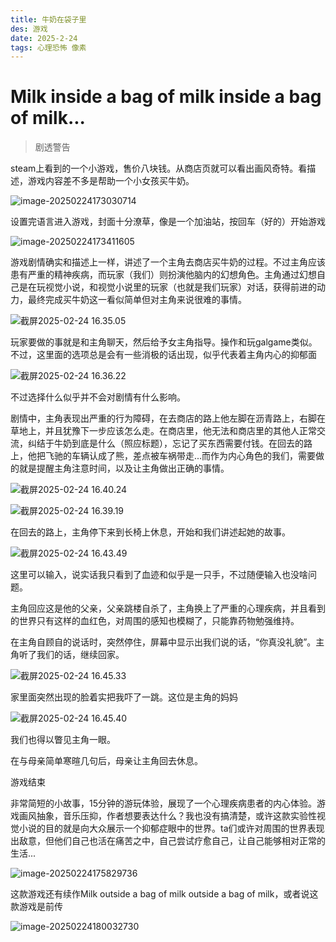 ```yaml
---
title: 牛奶在袋子里
des: 游戏
date: 2025-2-24
tags: 心理恐怖 像素
---
```


# Milk inside a bag of milk inside a bag of milk...

> 剧透警告

steam上看到的一个小游戏，售价八块钱。从商店页就可以看出画风奇特。看描述，游戏内容差不多是帮助一个小女孩买牛奶。

![image-20250224173030714](https://raw.githubusercontent.com/HUST-SE-LY/img/master/image-20250224173030714.png)

设置完语言进入游戏，封面十分潦草，像是一个加油站，按回车（好的）开始游戏

![image-20250224173411605](https://raw.githubusercontent.com/HUST-SE-LY/img/master/image-20250224173411605.png)

游戏剧情确实和描述上一样，讲述了一个主角去商店买牛奶的过程。不过主角应该患有严重的精神疾病，而玩家（我们）则扮演他脑内的幻想角色。主角通过幻想自己是在玩视觉小说，和视觉小说里的玩家（也就是我们玩家）对话，获得前进的动力，最终完成买牛奶这一看似简单但对主角来说很难的事情。

![截屏2025-02-24 16.35.05](https://raw.githubusercontent.com/HUST-SE-LY/img/master/%E6%88%AA%E5%B1%8F2025-02-24%2016.35.05.png)

玩家要做的事就是和主角聊天，然后给予女主角指导。操作和玩galgame类似。不过，这里面的选项总是会有一些消极的话出现，似乎代表着主角内心的抑郁面

![截屏2025-02-24 16.36.22](https://raw.githubusercontent.com/HUST-SE-LY/img/master/%E6%88%AA%E5%B1%8F2025-02-24%2016.36.22.png)

不过选择什么似乎并不会对剧情有什么影响。

剧情中，主角表现出严重的行为障碍，在去商店的路上他左脚在沥青路上，右脚在草地上，并且犹豫下一步应该怎么走。在商店里，他无法和商店里的其他人正常交流，纠结于牛奶到底是什么（照应标题），忘记了买东西需要付钱。在回去的路上，他把飞驰的车辆认成了熊，差点被车祸带走...而作为内心角色的我们，需要做的就是提醒主角注意时间，以及让主角做出正确的事情。

![截屏2025-02-24 16.40.24](https://raw.githubusercontent.com/HUST-SE-LY/img/master/%E6%88%AA%E5%B1%8F2025-02-24%2016.40.24.png)

![截屏2025-02-24 16.39.19](https://raw.githubusercontent.com/HUST-SE-LY/img/master/%E6%88%AA%E5%B1%8F2025-02-24%2016.39.19.png)

在回去的路上，主角停下来到长椅上休息，开始和我们讲述起她的故事。

![截屏2025-02-24 16.43.49](https://raw.githubusercontent.com/HUST-SE-LY/img/master/%E6%88%AA%E5%B1%8F2025-02-24%2016.43.49.png)

这里可以输入，说实话我只看到了血迹和似乎是一只手，不过随便输入也没啥问题。

主角回应这是他的父亲，父亲跳楼自杀了，主角换上了严重的心理疾病，并且看到的世界只有这样的血红色，对周围的感知也模糊了，只能靠药物勉强维持。

在主角自顾自的说话时，突然停住，屏幕中显示出我们说的话，“你真没礼貌”。主角听了我们的话，继续回家。

![截屏2025-02-24 16.45.33](https://raw.githubusercontent.com/HUST-SE-LY/img/master/%E6%88%AA%E5%B1%8F2025-02-24%2016.45.33.png)

家里面突然出现的脸着实把我吓了一跳。这位是主角的妈妈

![截屏2025-02-24 16.45.40](https://raw.githubusercontent.com/HUST-SE-LY/img/master/%E6%88%AA%E5%B1%8F2025-02-24%2016.45.40.png)

我们也得以瞥见主角一眼。

在与母亲简单寒暄几句后，母亲让主角回去休息。

游戏结束



非常简短的小故事，15分钟的游玩体验，展现了一个心理疾病患者的内心体验。游戏画风抽象，音乐压抑，作者想要表达什么？我也没有搞清楚，或许这款实验性视觉小说的目的就是向大众展示一个抑郁症眼中的世界。ta们或许对周围的世界表现出敌意，但他们自己也活在痛苦之中，自己尝试疗愈自己，让自己能够相对正常的生活...

![image-20250224175829736](https://raw.githubusercontent.com/HUST-SE-LY/img/master/image-20250224175829736.png)

这款游戏还有续作Milk outside a bag of milk outside a bag of milk，或者说这款游戏是前传

![image-20250224180032730](https://raw.githubusercontent.com/HUST-SE-LY/img/master/image-20250224180032730.png)

